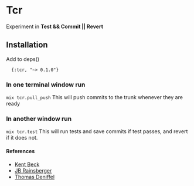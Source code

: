 # Tcr

Experiment in **Test && Commit || Revert**

## Installation

Add to deps()
```
  {:tcr, "~> 0.1.0"}
```

### In one terminal window run
`mix tcr.pull_push`
This will push commits to the trunk whenever they are ready

### In another window run 
`mix tcr.test`
This will run tests and save commits if test passes, and revert if it does not.


#### References
* [Kent Beck](https://medium.com/@kentbeck_7670/test-commit-revert-870bbd756864)
* [JB Rainsberger](https://blog.thecodewhisperer.com/permalink/the-worlds-shortest-article-on-test-and-commit-otherwise-revert)
* [Thomas Deniffel](https://medium.com/@tdeniffel/tcr-test-commit-revert-a-test-alternative-to-tdd-6e6b03c22bec)

